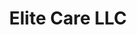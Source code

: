 ---
client: EC
title: Elite Care LLC
logo: 
website: http://elitecare.com
locaiton: Portland, Or.
category: client
layout: client
---